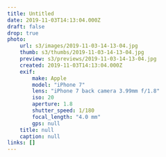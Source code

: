 ```yaml
---
title: Untitled
date: 2019-11-03T14:13:04.000Z
draft: false
drop: true
photo:
    url: s3/images/2019-11-03-14-13-04.jpg
    thumb: s3/thumbs/2019-11-03-14-13-04.jpg
    preview: s3/previews/2019-11-03-14-13-04.jpg
    created: 2019-11-03T14:13:04.000Z
    exif:
        make: Apple
        model: "iPhone 7"
        lens: "iPhone 7 back camera 3.99mm f/1.8"
        iso: 20
        aperture: 1.8
        shutter_speed: 1/180
        focal_length: "4.0 mm"
        gps: null
    title: null
    caption: null
links: []
---
```

